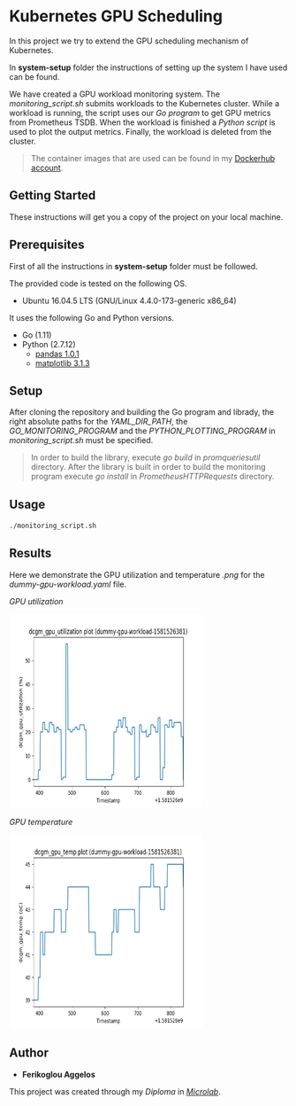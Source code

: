 # Kubernetes GPU Scheduling

In this project we try to extend the GPU scheduling mechanism of Kubernetes.

In __system-setup__ folder the instructions of setting up the system I have used can be found.

We have created a GPU workload monitoring system. The *monitoring_script.sh* submits workloads to the Kubernetes cluster. While a workload is running, the script uses our *Go program* to get GPU metrics from Prometheus TSDB. When the workload is finished a *Python script* is used to plot the output metrics. Finally, the workload is deleted from the cluster.

> The container images that are used can be found in my [Dockerhub account](https://hub.docker.com/search?q=aferikoglou&type=image).

## Getting Started

These instructions will get you a copy of the project on your local machine.

## Prerequisites

First of all the instructions in __system-setup__ folder must be followed.

The provided code is tested on the following OS.

* Ubuntu 16.04.5 LTS (GNU/Linux 4.4.0-173-generic x86_64)

It uses the following Go and Python versions.

* Go (1.11)
* Python (2.7.12)
	- [pandas 1.0.1](https://pypi.org/project/pandas/)
	- [matplotlib 3.1.3](https://pypi.org/project/matplotlib/)

## Setup

After cloning the repository and building the Go program and librady, the right absolute paths for the *YAML_DIR_PATH*, the *GO_MONITORING_PROGRAM* and the *PYTHON_PLOTTING_PROGRAM* in *monitoring_script.sh* must be specified.

> In order to build the library, execute *go build* in *promqueriesutil* directory. After the library is built in order to build the monitoring program execute *go install* in *PrometheusHTTPRequests* directory.

## Usage

```bash
./monitoring_script.sh
```

## Results

Here we demonstrate the GPU utilization and temperature *.png* for the *dummy-gpu-workload.yaml* file.

*GPU utilization*

<img src="images/dummy-gpu-workload-1581526381-dcgm_gpu_utilization.png" width="350" height="350">

*GPU temperature*

<img src="images/dummy-gpu-workload-1581526381-dcgm_gpu_temp.png" width="350" height="350">

## Author

* **Ferikoglou Aggelos**

This project was created through my *Diploma* in *[Microlab](https://microlab.ntua.gr/)*.

